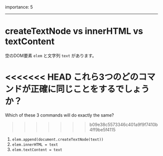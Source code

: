 importance: 5

---

# createTextNode vs innerHTML vs textContent

空のDOM要素 `elem` と文字列 `text` があります。

<<<<<<< HEAD
これら3つのどのコマンドが正確に同じことをするでしょうか？
=======
Which of these 3 commands will do exactly the same?
>>>>>>> b09e38c5573346c401a9f9f7410b4ff9be5f4115

1. `elem.append(document.createTextNode(text))`
2. `elem.innerHTML = text`
3. `elem.textContent = text`
